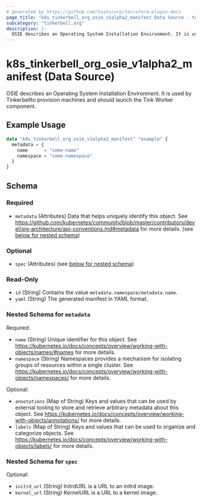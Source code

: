 ```yaml
---
# generated by https://github.com/hashicorp/terraform-plugin-docs
page_title: "k8s_tinkerbell_org_osie_v1alpha2_manifest Data Source - terraform-provider-k8s"
subcategory: "tinkerbell.org"
description: |-
  OSIE describes an Operating System Installation Environment. It is used by Tinkerbellto provision machines and should launch the Tink Worker component.
---
```


# k8s_tinkerbell_org_osie_v1alpha2_manifest (Data Source)

OSIE describes an Operating System Installation Environment. It is used by Tinkerbellto provision machines and should launch the Tink Worker component.

## Example Usage

```terraform
data "k8s_tinkerbell_org_osie_v1alpha2_manifest" "example" {
  metadata = {
    name      = "some-name"
    namespace = "some-namespace"
  }
}
```

<!-- schema generated by tfplugindocs -->
## Schema

### Required

- `metadata` (Attributes) Data that helps uniquely identify this object. See https://github.com/kubernetes/community/blob/master/contributors/devel/sig-architecture/api-conventions.md#metadata for more details. (see [below for nested schema](#nestedatt--metadata))

### Optional

- `spec` (Attributes) (see [below for nested schema](#nestedatt--spec))

### Read-Only

- `id` (String) Contains the value `metadata.namespace/metadata.name`.
- `yaml` (String) The generated manifest in YAML format.

<a id="nestedatt--metadata"></a>
### Nested Schema for `metadata`

Required:

- `name` (String) Unique identifier for this object. See https://kubernetes.io/docs/concepts/overview/working-with-objects/names/#names for more details.
- `namespace` (String) Namespaces provides a mechanism for isolating groups of resources within a single cluster. See https://kubernetes.io/docs/concepts/overview/working-with-objects/namespaces/ for more details.

Optional:

- `annotations` (Map of String) Keys and values that can be used by external tooling to store and retrieve arbitrary metadata about this object. See https://kubernetes.io/docs/concepts/overview/working-with-objects/annotations/ for more details.
- `labels` (Map of String) Keys and values that can be used to organize and categorize objects. See https://kubernetes.io/docs/concepts/overview/working-with-objects/labels/ for more details.


<a id="nestedatt--spec"></a>
### Nested Schema for `spec`

Optional:

- `initrd_url` (String) InitrdURL is a URL to an initrd image.
- `kernel_url` (String) KernelURL is a URL to a kernel image.
